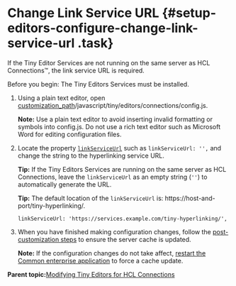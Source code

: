 # Change Link Service URL {#setup-editors-configure-change-link-service-url .task}

If the Tiny Editor Services are not running on the same server as HCL Connections™, the link service URL is required.

Before you begin: The Tiny Editors Services must be installed.

1.  Using a plain text editor, open [customization\_path](t_determine-customization-path.md)/javascript/tiny/editors/connections/config.js.

    **Note:** Use a plain text editor to avoid inserting invalid formatting or symbols into config.js. Do not use a rich text editor such as Microsoft Word for editing configuration files.

2.  Locate the property [`linkServiceUrl`](r_config-js-sample.md#linkServiceUrl) such as `linkServiceUrl: '',` and change the string to the hyperlinking service URL.

    **Tip:** If the Tiny Editors Services are running on the same server as HCL Connections, leave the `linkServiceUrl` as an empty string \(`''`\) to automatically generate the URL.

    **Tip:** The default location of the `linkServiceUrl` is: https://host-and-port/tiny-hyperlinking/.

    ```
    linkServiceUrl: 'https://services.example.com/tiny-hyperlinking/',
    ```

3.  When you have finished making configuration changes, follow the [post-customization steps](https://help.hcltechsw.com/connections/v6/admin/customize/t_admin_common_customize_postreq.html) to ensure the server cache is updated.

    **Note:** If the configuration changes do not take affect, [restart the Common enterprise application](t_restart-common-app.md) to force a cache update.


**Parent topic:**[Modifying Tiny Editors for HCL Connections](t_02-modify_00-summary.md)


